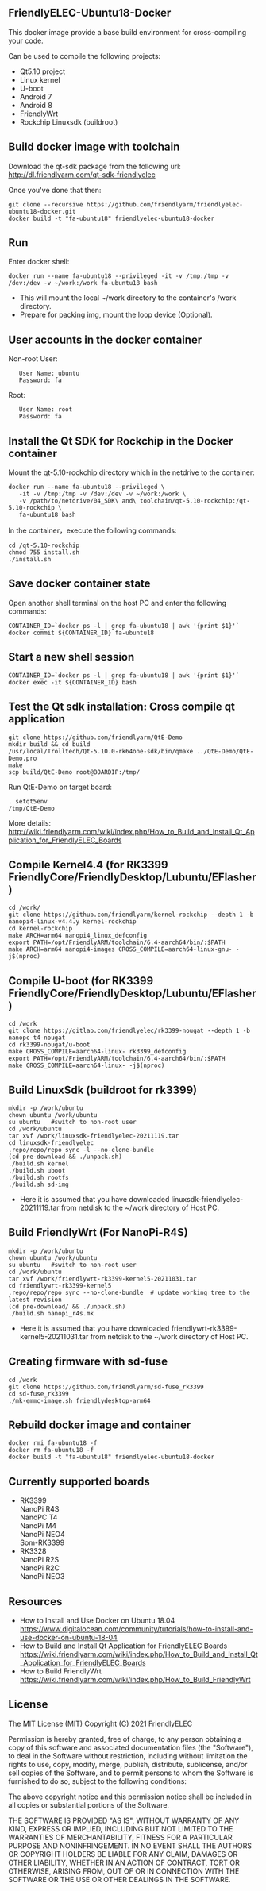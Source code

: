 ## **FriendlyELEC-Ubuntu18-Docker**

This docker image provide a base build environment for cross-compiling your code.  

Can be used to compile the following projects:  
* Qt5.10 project
* Linux kernel
* U-boot
* Android 7
* Android 8
* FriendlyWrt
* Rockchip Linuxsdk (buildroot)

Build docker image with toolchain
------------

Download the qt-sdk package from the following url:     
http://dl.friendlyarm.com/qt-sdk-friendlyelec  

Once you've done that then:
```
git clone --recursive https://github.com/friendlyarm/friendlyelec-ubuntu18-docker.git
docker build -t "fa-ubuntu18" friendlyelec-ubuntu18-docker
```

Run
------------
Enter docker shell:  
```
docker run --name fa-ubuntu18 --privileged -it -v /tmp:/tmp -v /dev:/dev -v ~/work:/work fa-ubuntu18 bash
```
* This will mount the local ~/work directory to the container's /work directory.  
* Prepare for packing img, mount the loop device (Optional).

User accounts in the docker container
------------
Non-root User:  
```
   User Name: ubuntu
   Password: fa
```
Root:  
```
   User Name: root
   Password: fa
```
Install the Qt SDK for Rockchip in the Docker container
------------
Mount the qt-5.10-rockchip directory which in the netdrive to the container:
```
docker run --name fa-ubuntu18 --privileged \
   -it -v /tmp:/tmp -v /dev:/dev -v ~/work:/work \
   -v /path/to/netdrive/04_SDK\ and\ toolchain/qt-5.10-rockchip:/qt-5.10-rockchip \
   fa-ubuntu18 bash
```
In the container，execute the following commands:
```
cd /qt-5.10-rockchip
chmod 755 install.sh
./install.sh
```

Save docker container state
------------
Open another shell terminal on the host PC and enter the following commands:
```
CONTAINER_ID=`docker ps -l | grep fa-ubuntu18 | awk '{print $1}'`
docker commit ${CONTAINER_ID} fa-ubuntu18
```

Start a new shell session
------------
```
CONTAINER_ID=`docker ps -l | grep fa-ubuntu18 | awk '{print $1}'`
docker exec -it ${CONTAINER_ID} bash
```

Test the Qt sdk installation: Cross compile qt application
------------
```
git clone https://github.com/friendlyarm/QtE-Demo
mkdir build && cd build
/usr/local/Trolltech/Qt-5.10.0-rk64one-sdk/bin/qmake ../QtE-Demo/QtE-Demo.pro
make
scp build/QtE-Demo root@BOARDIP:/tmp/
```
Run QtE-Demo on target board:
```
. setqt5env
/tmp/QtE-Demo
```
More details:  
http://wiki.friendlyarm.com/wiki/index.php/How_to_Build_and_Install_Qt_Application_for_FriendlyELEC_Boards


Compile Kernel4.4 (for RK3399 FriendlyCore/FriendlyDesktop/Lubuntu/EFlasher)
------------
```
cd /work/
git clone https://github.com/friendlyarm/kernel-rockchip --depth 1 -b nanopi4-linux-v4.4.y kernel-rockchip
cd kernel-rockchip
make ARCH=arm64 nanopi4_linux_defconfig
export PATH=/opt/FriendlyARM/toolchain/6.4-aarch64/bin/:$PATH
make ARCH=arm64 nanopi4-images CROSS_COMPILE=aarch64-linux-gnu- -j$(nproc)
```

Compile U-boot (for RK3399 FriendlyCore/FriendlyDesktop/Lubuntu/EFlasher)
------------
```
cd /work
git clone https://gitlab.com/friendlyelec/rk3399-nougat --depth 1 -b nanopc-t4-nougat
cd rk3399-nougat/u-boot
make CROSS_COMPILE=aarch64-linux- rk3399_defconfig
export PATH=/opt/FriendlyARM/toolchain/6.4-aarch64/bin/:$PATH
make CROSS_COMPILE=aarch64-linux- -j$(nproc)
```

Build LinuxSdk (buildroot for rk3399)
------------
```
mkdir -p /work/ubuntu
chown ubuntu /work/ubuntu
su ubuntu   #switch to non-root user
cd /work/ubuntu
tar xvf /work/linuxsdk-friendlyelec-20211119.tar
cd linuxsdk-friendlyelec
.repo/repo/repo sync -l --no-clone-bundle
(cd pre-download && ./unpack.sh)
./build.sh kernel
./build.sh uboot
./build.sh rootfs
./build.sh sd-img
```
* Here it is assumed that you have downloaded linuxsdk-friendlyelec-20211119.tar from netdisk to the ~/work directory of Host PC.

Build FriendlyWrt (For NanoPi-R4S)
------------
```
mkdir -p /work/ubuntu
chown ubuntu /work/ubuntu
su ubuntu   #switch to non-root user
cd /work/ubuntu
tar xvf /work/friendlywrt-rk3399-kernel5-20211031.tar
cd friendlywrt-rk3399-kernel5
.repo/repo/repo sync --no-clone-bundle  # update working tree to the latest revision
(cd pre-download/ && ./unpack.sh)
./build.sh nanopi_r4s.mk
```
* Here it is assumed that you have downloaded friendlywrt-rk3399-kernel5-20211031.tar from netdisk to the ~/work directory of Host PC.

Creating firmware with sd-fuse
------------
```
cd /work
git clone https://github.com/friendlyarm/sd-fuse_rk3399
cd sd-fuse_rk3399
./mk-emmc-image.sh friendlydesktop-arm64
```

Rebuild docker image and container
------------
```
docker rmi fa-ubuntu18 -f
docker rm fa-ubuntu18 -f
docker build -t "fa-ubuntu18" friendlyelec-ubuntu18-docker
```

Currently supported boards
------------
* RK3399  
NanoPi R4S  
NanoPC T4  
NanoPi M4  
NanoPi NEO4  
Som-RK3399  
* RK3328  
NanoPi R2S  
NanoPi R2C  
NanoPi NEO3  

Resources
------------
* How to Install and Use Docker on Ubuntu 18.04  
https://www.digitalocean.com/community/tutorials/how-to-install-and-use-docker-on-ubuntu-18-04
* How to Build and Install Qt Application for FriendlyELEC Boards
https://wiki.friendlyarm.com/wiki/index.php/How_to_Build_and_Install_Qt_Application_for_FriendlyELEC_Boards
* How to Build FriendlyWrt
https://wiki.friendlyarm.com/wiki/index.php/How_to_Build_FriendlyWrt


## License

The MIT License (MIT)
Copyright (C) 2021 FriendlyELEC

Permission is hereby granted, free of charge, to any person obtaining a copy
of this software and associated documentation files (the "Software"), to deal
in the Software without restriction, including without limitation the rights
to use, copy, modify, merge, publish, distribute, sublicense, and/or sell
copies of the Software, and to permit persons to whom the Software is
furnished to do so, subject to the following conditions:

The above copyright notice and this permission notice shall be included in
all copies or substantial portions of the Software.

THE SOFTWARE IS PROVIDED "AS IS", WITHOUT WARRANTY OF ANY KIND, EXPRESS OR
IMPLIED, INCLUDING BUT NOT LIMITED TO THE WARRANTIES OF MERCHANTABILITY,
FITNESS FOR A PARTICULAR PURPOSE AND NONINFRINGEMENT. IN NO EVENT SHALL THE
AUTHORS OR COPYRIGHT HOLDERS BE LIABLE FOR ANY CLAIM, DAMAGES OR OTHER
LIABILITY, WHETHER IN AN ACTION OF CONTRACT, TORT OR OTHERWISE, ARISING FROM,
OUT OF OR IN CONNECTION WITH THE SOFTWARE OR THE USE OR OTHER DEALINGS IN
THE SOFTWARE.
